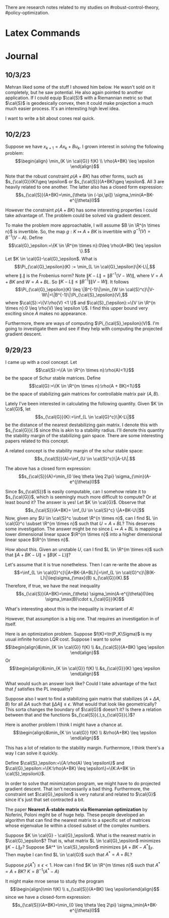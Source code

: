 There are research notes related to my studies on #robust-control-theory, #policy-optimization.

# Latex Commands
$\newcommand{\inner}[1]{\langle #1 \rangle}$
$\newcommand{\mat}[1]{\begin{bmatrix} #1 \end{bmatrix}}$
$\newcommand{\bb}[1]{\mathbb{#1}}$
$\newcommand{\cal}[1]{\mathcal{#1}}$
$\newcommand{\tr}{\text{tr}}$
$\newcommand{\E}{\bb{E}}$
$\newcommand{\Bern}{\text{Bernoulli}}$
$\newcommand{\R}{\mathbb{R}}$
$\newcommand{\C}{\mathbb{C}}$
$\newcommand{\ad}{\text{ad}}$
$\newcommand{\diag}{\text{diag}}$

# Journal


## 10/3/23
Mehran liked some of the stuff I showed him below. He wasn't sold on it completely, but he saw potential. He also again pointed to another application. If I could equip $\cal{S}$ with a Riemannian metric so that $\cal{S}$ is geodesically convex, then it could make projection a much much easier process. It's an interesting high level idea. 

I want to write a bit about cones real quick. 


## 10/2/23
Suppose we have $x_{k+1}=Ax_k+Bu_k$. I grown interest in solving the following problem:
$$\begin{align} \min_{K \in \cal{G}} f(K) \\ 
\rho(A+BK) \leq \epsilon \end{align}$$

Note that the robust constraint $\rho(A+BK)$ has other forms, such as $s_{\cal{G}}(K)\geq \epsilon$ or $s_{\cal{S}}(A+BK)\geq \epsilon$. All 3 are heavily related to one another. The latter also has a closed form expression:
$$s_{\cal{S}}(A+BK)=\min_{\theta \in (-\pi,\pi]} \sigma_\min(A+BK-e^{j\theta}I)$$

However the constraint $\rho(A+BK)$ has some interesting properties I could take advantage of. The problem could be solved via gradient descent. 

To make the problem more approachable, I will assume $B \in \R^{n \times n}$ is invertible. So, the map $g:K \mapsto A+BK$ is invertible with $g^{-1}(V)=B^{-1}(V-A)$. Define $$\cal{G}_\epsilon:=\{K \in \R^{m \times n}:0\leq \rho(A+BK) \leq \epsilon \}.$$ Let $K \in \cal{G}-\cal{G}_\epsilon$. What is $$\Pi_{\cal{G}_\epsilon}(K) := \min_{L \in \cal{G}_\epsilon}\|K-L\|,$$ where $\|.\|$ is the Frobenius norm? Note $\|K-L\|=\|B^{-1}(V-W)\|$, where $V=A+BK$ and $W=A+BL$. So $\|K-L\|\leq \|B^{-1}\|\|V-W\|$. It follows $$\Pi_{\cal{G}_\epsilon}(K) \leq \|B^{-1}\|\min_{W \in \cal{S}^c}\|V-W\|=\|B^{-1}\|\Pi_{\cal{S}_\epsilon}(V),$$ where $\cal{S}:=\{V:\rho(V) <1 \}$ and $\cal{S}_{\epsilon}:=\{V \in \R^{n \times n}:0 \leq \rho(V) \leq \epsilon \}$. I find this upper bound very exciting since $A$ makes no appearance.

Furthermore, there are ways of computing $\Pi_{\cal{S}_\epsilon}(V)$. I'm going to investigate them and see if they help with computing the projected gradient descent. 

## 9/29/23
I came up with a cool concept. Let $$\cal{S}:=\{A \in \R^{n \times n}:\rho(A)<1\}$$ be the space of Schur stable matrices. Define $$\cal{G}:=\{K \in \R^{m \times n}:\rho(A + BK)<1\}$$ be the space of stabilizing gain matrices for controllable matrix pair $(A,B)$.

Lately I've been interested in calculating the following quantity. Given $K \in \cal{G}$, let $$s_{\cal{G}}(K):=\inf_{L \in \cal{G}^c}\|K-L\|$$ be the distance of the nearest destabilizing gain matrix. I denote this with $s_{\cal{G}}(.)$ since this is akin to a stability radius. I'll denote this quantity the stability margin of the stabilizing gain space. There are some interesting papers related to this concept. 

A related concept is the stability margin of the schur stable space: $$s_{\cal{S}}(A)=\inf_{U \in \cal{S}^c}\|A-U\|.$$

The above has a closed form expression: $$s_{\cal{S}}(A)=\min_{0 \leq \theta \leq 2\pi} \sigma_{\min}(A-e^{j\theta}I)$$

Since $s_{\cal{S}}$ is easily computable, can I somehow relate it to $s_{\cal{G}}$, which is seemingly much more difficult to compute? Or at least bound it? The answer is yes! 
Let $K \in \cal{G}$. Observe that $$s_{\cal{S}}(A+BK)= \inf_{U \in \cal{S}^c} \|A+BK-U\|$$ Now, given any $U \in \cal{S}^c \subset \R^{n \times n}$, can I find $L \in \cal{G}^c \subset \R^{m \times n}$ such that $U=A+BL$? This deserves some investigation. The answer might be no since $L \mapsto A+BL$ is mapping a lower dimensional linear space $\R^{m \times n}$ into a higher dimensional linear space $\R^{n \times n}$. 

How about this. Given an unstable $U$, can I find $L \in \R^{m \times n}$ such that $\|A+BK-U\|=\|B(K-L)\|$?

Let's assume that it is true nonetheless. Then I can re-write the above as 
$$=\inf_{L \in \cal{G}^c}\|A+BK-(A+BL)\|=\inf_{L \in \cal{G}^c}\|B(K-L)\|\leq\sigma_{\max}(B) s_{\cal{G}}(K).$$ Therefore, if true, we have the neat inequality $$s_{\cal{S}}(A+BK)=\min_{\theta} \sigma_\min(A-e^{j\theta}I)\leq \sigma_\max(B)\cdot s_{\cal{G}}(K)$$

What's interesting about this is the inequality is invariant of $A$!

However, that assumption is a big one. That requires an investigation in of itself.

Here is an optimization problem. Suppose $f(K)=\tr(P_K\Sigma)$ is my usual infinite horizon LQR cost. Suppose I want to solve $$\begin{align}&\min_{K \in \cal{G}} f(K) \\ &s_{\cal{S}}(A+BK) \geq \epsilon \end{align}$$ Or $$\begin{align}&\min_{K \in \cal{G}} f(K) \\ &s_{\cal{G}}(K) \geq \epsilon \end{align}$$

What would such an answer look like? Could I take advantage of the fact that $f$ satisfies the PL inequality?

Suppose also I want to find a stabilizing gain matrix that stabilizes $(A+\Delta A,B)$ for all $\Delta A$ such that $\|\Delta A\|\leq \epsilon$. What would that look like geometrically? This sorta changes the boundary of $\cal{G}$ doesn't it? Is there a relation between that and the functions $s_{\cal{S}}(.),s_{\cal{G}}(.)$?

Here is another problem I think I might have a chance at. 
$$\begin{align}&\min_{K \in \cal{G}} f(K) \\ &\rho(A+BK) \leq \epsilon \end{align}$$

This has a lot of relation to the stability margin. Furthermore, I think there's a way I can solve it quickly. 

Define $\cal{S}_\epsilon:=\{A:\rho(A) \leq \epsilon\}$ and $\cal{G}_\epsilon:=\{K:\rho(A+BK) \leq \epsilon\}=\{K:A+BK \in \cal{S}_\epsilon\}$.

In order to solve that minimization program, we might have to do projected gradient descent. That isn't necessarily a bad thing. Furthermore, the constraint set $\cal{G}_\epsilon$ is very natural and related to $\cal{G}$ since it's just that set contracted a bit. 

The paper **Nearest Ä-stable matrix via Riemannian optimization** by Noferini, Poloni mgiht be of huge help. These people developed an algorithm that can find the nearest matrix to a specific set of matrices whose eigenvalue lie within a closed subset of the complex numbers. 

Suppose $K \in \cal{G} - \cal{G}_\epsilon$. What is the nearest matrix in $\cal{G}_\epsilon$? That is, what matrix $L \in \cal{G}_\epsilon$ minimizes $\|K-L\|_F$? Suppose $A^* \in \cal{S}_\epsilon$ minimizes $\|A+BK-A^*\|_F$. Then maybe I can find $L \in \cal{G}$ such that $A^*=A+BL$? 

Suppose $\rho(A^*) \leq \epsilon<1$. How can I find $K \in \R^{m \times n}$ such that $A^* = A+BK$? 
$K=B^{-1}(A^*-A)$

It might make mroe sense to study the program $$\begin{align}\min f(K) \\ s_{\cal{S}}(A+BK) \leq \epsilon\end{align}$$ since we have a closed-form expression: $$s_{\cal{S}}(A+BK)=\min_{0 \leq \theta \leq 2\pi} \sigma_\min(A+BK-e^{j\theta}I)$$
